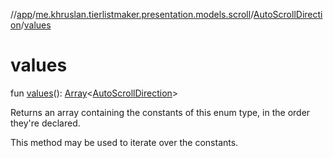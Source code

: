 //[app](../../../index.md)/[me.khruslan.tierlistmaker.presentation.models.scroll](../index.md)/[AutoScrollDirection](index.md)/[values](values.md)

# values

fun [values](values.md)(): [Array](https://kotlinlang.org/api/latest/jvm/stdlib/kotlin/-array/index.html)&lt;[AutoScrollDirection](index.md)&gt;

Returns an array containing the constants of this enum type, in the order they're declared.

This method may be used to iterate over the constants.
